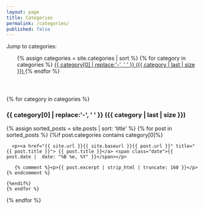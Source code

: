 ```yaml
---
layout: page
title: Categories
permalink: /categories/
published: false
---
```


Jump to categories:

<div style="padding: 0 0 2em 2em">
{% assign categories = site.categories | sort %}
{% for category in categories %}
 <span class="site-tag">
    <a href="#{{ category | first | slugify }}">
            {{ category[0] | replace:'-', ' ' }} ({{ category | last | size }})
    </a>
</span>
{% endfor %}
</div>



<div id="index" style="padding: 2em 0 0 0">
{% for category in categories %}
  <a name="{{ category[0] }}"></a><h3>{{ category[0] | replace:'-', ' ' }} ({{ category | last | size }}) </h3>
  {% assign sorted_posts = site.posts | sort: 'title' %}
  {% for post in sorted_posts %}
    {%if post.categories contains category[0]%}

      <p><a href="{{ site.url }}{{ site.baseurl }}{{ post.url }}" title="{{ post.title }}"> {{ post.title }}</a> <span class="date">{{ post.date |  date: "%B %e, %Y" }}</span></p>
        
       {% comment %}<p>{{ post.excerpt | strip_html | truncate: 160 }}</p> {% endcomment %}

    {%endif%}
    {% endfor %}
  {% endfor %}
</div>